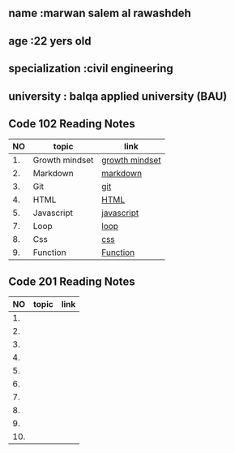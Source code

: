 ## name :marwan salem al rawashdeh 
## age :22 yers old 
## specialization :civil engineering
## university : balqa applied university (BAU)
## Code 102 Reading Notes
|  NO  |topic            |  link             |
|  -  |- |- |
|  1. | Growth mindset | [growth mindset](https://marwanrawshedh.github.io/readingnotes/growth%20mindset)|
| 2.  | Markdown       | [markdown](https://marwanrawshedh.github.io/readingnotes/markdown)      |
| 3.  | Git            | [git](https://marwanrawshedh.github.io/readingnotes/git)  
| 4.  | HTML | [HTML](https://marwanrawshedh.github.io/readingnotes/HTML) |
| 5. | Javascript | [javascript](https://marwanrawshedh.github.io/readingnotes/js) |
|  7. | Loop |  [loop](https://marwanrawshedh.github.io/readingnotes/loop ) |
| 8. | Css |[css ]( https://marwanrawshedh.github.io/readingnotes/css)  |
| 9. | Function   | [Function](https://marwanrawshedh.github.io/readingnotes/function) |

## Code 201 Reading Notes
|  NO  |topic            |  link             |
|  -  |- |- |
| 1. |||
| 2. |||
| 3. |||
| 4. |||
| 5. |||
| 6. |||
| 7. |||
| 8. |||
| 9. |||
| 10. |||

